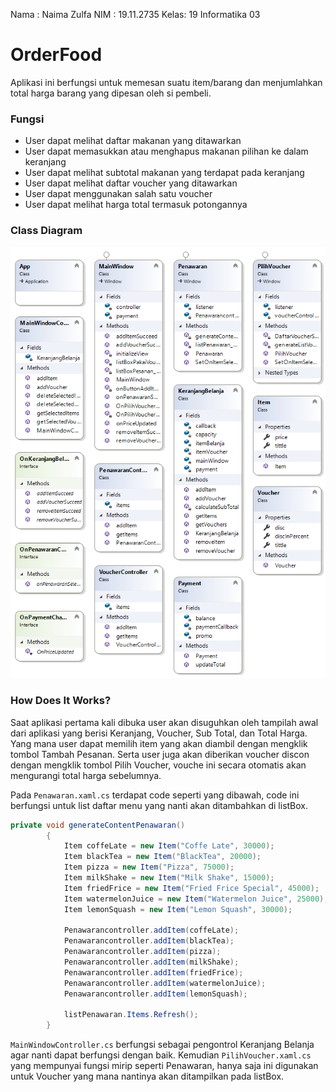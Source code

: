 Nama : Naima Zulfa
NIM  : 19.11.2735
Kelas: 19 Informatika 03

# OrderFood
Aplikasi ini berfungsi untuk memesan suatu item/barang dan menjumlahkan total harga barang yang dipesan oleh si pembeli.

### Fungsi
* User dapat melihat daftar makanan yang ditawarkan
* User dapat memasukkan atau menghapus makanan pilihan ke dalam keranjang
* User dapat melihat subtotal makanan yang terdapat pada keranjang
* User dapat melihat daftar voucher yang ditawarkan
* User dapat menggunakan salah satu voucher
* User dapat melihat harga total termasuk potongannya

### Class Diagram
![Class Diagram1](ClassDiagram1.png)

### How Does It Works?
Saat aplikasi pertama kali dibuka user akan disuguhkan oleh tampilah awal dari aplikasi yang berisi Keranjang, Voucher, Sub Total, dan Total Harga. Yang mana user dapat memilih item yang akan diambil dengan mengklik tombol Tambah Pesanan. 
Serta user juga akan diberikan voucher discon dengan mengklik tombol Pilih Voucher, vouche ini secara otomatis akan mengurangi total harga sebelumnya.

Pada `Penawaran.xaml.cs` terdapat code seperti yang dibawah, code ini berfungsi untuk list daftar menu yang nanti akan ditambahkan di listBox.
```csharp
private void generateContentPenawaran()
        {
            Item coffeLate = new Item("Coffe Late", 30000);
            Item blackTea = new Item("BlackTea", 20000);
            Item pizza = new Item("Pizza", 75000);
            Item milkShake = new Item("Milk Shake", 15000);
            Item friedFrice = new Item("Fried Frice Special", 45000);
            Item watermelonJuice = new Item("Watermelon Juice", 25000);
            Item lemonSquash = new Item("Lemon Squash", 30000);

            Penawarancontroller.addItem(coffeLate);
            Penawarancontroller.addItem(blackTea);
            Penawarancontroller.addItem(pizza);
            Penawarancontroller.addItem(milkShake);
            Penawarancontroller.addItem(friedFrice);
            Penawarancontroller.addItem(watermelonJuice);
            Penawarancontroller.addItem(lemonSquash);

            listPenawaran.Items.Refresh();
        }
```
`MainWindowController.cs` berfungsi sebagai pengontrol Keranjang Belanja agar nanti dapat berfungsi dengan baik. Kemudian `PilihVoucher.xaml.cs` yang mempunyai fungsi mirip seperti Penawaran, hanya saja ini digunakan untuk Voucher yang mana nantinya akan ditampilkan pada listBox.
